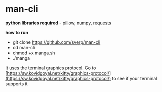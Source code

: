 # man-cli

**python libraries required** - [pillow](https://pypi.org/project/pillow/), [numpy](https://pypi.org/project/numpy/), [requests](https://pypi.org/project/requests/)

**how to run**

 - git clone https://github.com/sverp/man-cli
 - cd man-cli
 - chmod +x manga.sh
 - ./manga
 

It uses the terminal graphics protocol. Go to [https://sw.kovidgoyal.net/kitty/graphics-protocol/](https://sw.kovidgoyal.net/kitty/graphics-protocol/) to see if your terminal supports it
